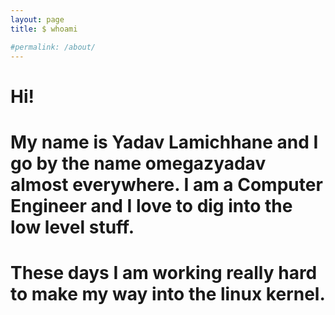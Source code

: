 ```yaml
---
layout: page
title: $ whoami

#permalink: /about/
---
```


# Hi!
# My name is Yadav Lamichhane and I go by the name omegazyadav almost everywhere.  I am a Computer Engineer and I love to dig into the low level stuff. 
# These days I am working really hard to make my way into the linux kernel. 

